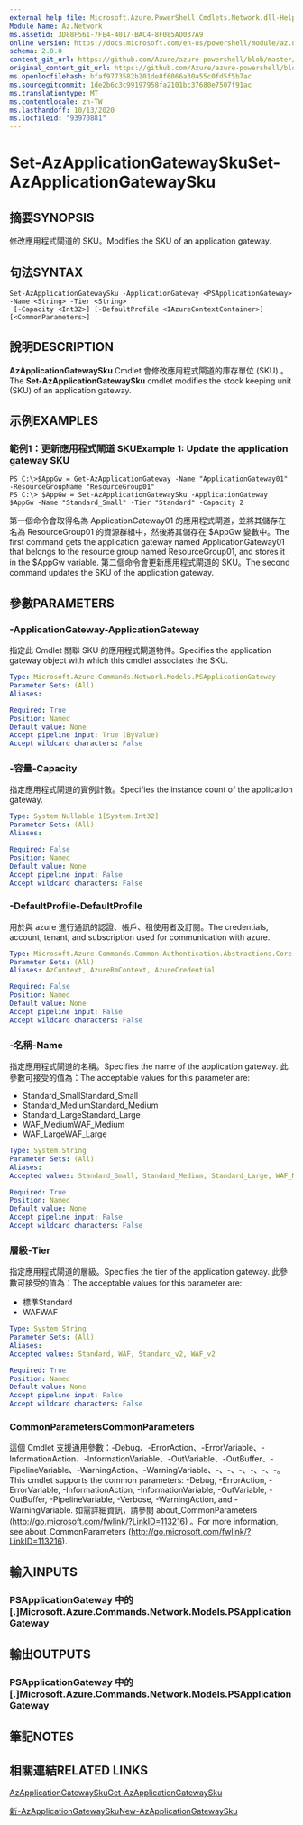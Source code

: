 ```yaml
---
external help file: Microsoft.Azure.PowerShell.Cmdlets.Network.dll-Help.xml
Module Name: Az.Network
ms.assetid: 3D88F561-7FE4-4017-BAC4-8F085AD037A9
online version: https://docs.microsoft.com/en-us/powershell/module/az.network/set-azapplicationgatewaysku
schema: 2.0.0
content_git_url: https://github.com/Azure/azure-powershell/blob/master/src/Network/Network/help/Set-AzApplicationGatewaySku.md
original_content_git_url: https://github.com/Azure/azure-powershell/blob/master/src/Network/Network/help/Set-AzApplicationGatewaySku.md
ms.openlocfilehash: bfaf9773582b201de8f6066a30a55c0fd5f5b7ac
ms.sourcegitcommit: 1de2b6c3c99197958fa2101bc37680e7507f91ac
ms.translationtype: MT
ms.contentlocale: zh-TW
ms.lasthandoff: 10/13/2020
ms.locfileid: "93970881"
---
```

# <span data-ttu-id="6a1c6-101">Set-AzApplicationGatewaySku</span><span class="sxs-lookup"><span data-stu-id="6a1c6-101">Set-AzApplicationGatewaySku</span></span>

## <span data-ttu-id="6a1c6-102">摘要</span><span class="sxs-lookup"><span data-stu-id="6a1c6-102">SYNOPSIS</span></span>
<span data-ttu-id="6a1c6-103">修改應用程式閘道的 SKU。</span><span class="sxs-lookup"><span data-stu-id="6a1c6-103">Modifies the SKU of an application gateway.</span></span>

## <span data-ttu-id="6a1c6-104">句法</span><span class="sxs-lookup"><span data-stu-id="6a1c6-104">SYNTAX</span></span>

```
Set-AzApplicationGatewaySku -ApplicationGateway <PSApplicationGateway> -Name <String> -Tier <String>
 [-Capacity <Int32>] [-DefaultProfile <IAzureContextContainer>] [<CommonParameters>]
```

## <span data-ttu-id="6a1c6-105">說明</span><span class="sxs-lookup"><span data-stu-id="6a1c6-105">DESCRIPTION</span></span>
<span data-ttu-id="6a1c6-106">**AzApplicationGatewaySku** Cmdlet 會修改應用程式閘道的庫存單位 (SKU) 。</span><span class="sxs-lookup"><span data-stu-id="6a1c6-106">The **Set-AzApplicationGatewaySku** cmdlet modifies the stock keeping unit (SKU) of an application gateway.</span></span>

## <span data-ttu-id="6a1c6-107">示例</span><span class="sxs-lookup"><span data-stu-id="6a1c6-107">EXAMPLES</span></span>

### <span data-ttu-id="6a1c6-108">範例1：更新應用程式閘道 SKU</span><span class="sxs-lookup"><span data-stu-id="6a1c6-108">Example 1: Update the application gateway SKU</span></span>
```
PS C:\>$AppGw = Get-AzApplicationGateway -Name "ApplicationGateway01" -ResourceGroupName "ResourceGroup01"
PS C:\> $AppGw = Set-AzApplicationGatewaySku -ApplicationGateway $AppGw -Name "Standard_Small" -Tier "Standard" -Capacity 2
```

<span data-ttu-id="6a1c6-109">第一個命令會取得名為 ApplicationGateway01 的應用程式閘道，並將其儲存在名為 ResourceGroup01 的資源群組中，然後將其儲存在 $AppGw 變數中。</span><span class="sxs-lookup"><span data-stu-id="6a1c6-109">The first command gets the application gateway named ApplicationGateway01 that belongs to the resource group named ResourceGroup01, and stores it in the $AppGw variable.</span></span>
<span data-ttu-id="6a1c6-110">第二個命令會更新應用程式閘道的 SKU。</span><span class="sxs-lookup"><span data-stu-id="6a1c6-110">The second command updates the SKU of the application gateway.</span></span>

## <span data-ttu-id="6a1c6-111">參數</span><span class="sxs-lookup"><span data-stu-id="6a1c6-111">PARAMETERS</span></span>

### <span data-ttu-id="6a1c6-112">-ApplicationGateway</span><span class="sxs-lookup"><span data-stu-id="6a1c6-112">-ApplicationGateway</span></span>
<span data-ttu-id="6a1c6-113">指定此 Cmdlet 關聯 SKU 的應用程式閘道物件。</span><span class="sxs-lookup"><span data-stu-id="6a1c6-113">Specifies the application gateway object with which this cmdlet associates the SKU.</span></span>

```yaml
Type: Microsoft.Azure.Commands.Network.Models.PSApplicationGateway
Parameter Sets: (All)
Aliases:

Required: True
Position: Named
Default value: None
Accept pipeline input: True (ByValue)
Accept wildcard characters: False
```

### <span data-ttu-id="6a1c6-114">-容量</span><span class="sxs-lookup"><span data-stu-id="6a1c6-114">-Capacity</span></span>
<span data-ttu-id="6a1c6-115">指定應用程式閘道的實例計數。</span><span class="sxs-lookup"><span data-stu-id="6a1c6-115">Specifies the instance count of the application gateway.</span></span>

```yaml
Type: System.Nullable`1[System.Int32]
Parameter Sets: (All)
Aliases:

Required: False
Position: Named
Default value: None
Accept pipeline input: False
Accept wildcard characters: False
```

### <span data-ttu-id="6a1c6-116">-DefaultProfile</span><span class="sxs-lookup"><span data-stu-id="6a1c6-116">-DefaultProfile</span></span>
<span data-ttu-id="6a1c6-117">用於與 azure 進行通訊的認證、帳戶、租使用者及訂閱。</span><span class="sxs-lookup"><span data-stu-id="6a1c6-117">The credentials, account, tenant, and subscription used for communication with azure.</span></span>

```yaml
Type: Microsoft.Azure.Commands.Common.Authentication.Abstractions.Core.IAzureContextContainer
Parameter Sets: (All)
Aliases: AzContext, AzureRmContext, AzureCredential

Required: False
Position: Named
Default value: None
Accept pipeline input: False
Accept wildcard characters: False
```

### <span data-ttu-id="6a1c6-118">-名稱</span><span class="sxs-lookup"><span data-stu-id="6a1c6-118">-Name</span></span>
<span data-ttu-id="6a1c6-119">指定應用程式閘道的名稱。</span><span class="sxs-lookup"><span data-stu-id="6a1c6-119">Specifies the name of the application gateway.</span></span>
<span data-ttu-id="6a1c6-120">此參數可接受的值為：</span><span class="sxs-lookup"><span data-stu-id="6a1c6-120">The acceptable values for this parameter are:</span></span>
- <span data-ttu-id="6a1c6-121">Standard_Small</span><span class="sxs-lookup"><span data-stu-id="6a1c6-121">Standard_Small</span></span>
- <span data-ttu-id="6a1c6-122">Standard_Medium</span><span class="sxs-lookup"><span data-stu-id="6a1c6-122">Standard_Medium</span></span>
- <span data-ttu-id="6a1c6-123">Standard_Large</span><span class="sxs-lookup"><span data-stu-id="6a1c6-123">Standard_Large</span></span>
- <span data-ttu-id="6a1c6-124">WAF_Medium</span><span class="sxs-lookup"><span data-stu-id="6a1c6-124">WAF_Medium</span></span>
- <span data-ttu-id="6a1c6-125">WAF_Large</span><span class="sxs-lookup"><span data-stu-id="6a1c6-125">WAF_Large</span></span>

```yaml
Type: System.String
Parameter Sets: (All)
Aliases:
Accepted values: Standard_Small, Standard_Medium, Standard_Large, WAF_Medium, WAF_Large, Standard_v2, WAF_v2

Required: True
Position: Named
Default value: None
Accept pipeline input: False
Accept wildcard characters: False
```

### <span data-ttu-id="6a1c6-126">層級</span><span class="sxs-lookup"><span data-stu-id="6a1c6-126">-Tier</span></span>
<span data-ttu-id="6a1c6-127">指定應用程式閘道的層級。</span><span class="sxs-lookup"><span data-stu-id="6a1c6-127">Specifies the tier of the application gateway.</span></span>
<span data-ttu-id="6a1c6-128">此參數可接受的值為：</span><span class="sxs-lookup"><span data-stu-id="6a1c6-128">The acceptable values for this parameter are:</span></span>
- <span data-ttu-id="6a1c6-129">標準</span><span class="sxs-lookup"><span data-stu-id="6a1c6-129">Standard</span></span>
- <span data-ttu-id="6a1c6-130">WAF</span><span class="sxs-lookup"><span data-stu-id="6a1c6-130">WAF</span></span>

```yaml
Type: System.String
Parameter Sets: (All)
Aliases:
Accepted values: Standard, WAF, Standard_v2, WAF_v2

Required: True
Position: Named
Default value: None
Accept pipeline input: False
Accept wildcard characters: False
```

### <span data-ttu-id="6a1c6-131">CommonParameters</span><span class="sxs-lookup"><span data-stu-id="6a1c6-131">CommonParameters</span></span>
<span data-ttu-id="6a1c6-132">這個 Cmdlet 支援通用參數：-Debug、-ErrorAction、-ErrorVariable、-InformationAction、-InformationVariable、-OutVariable、-OutBuffer、-PipelineVariable、-WarningAction、-WarningVariable、-、-、-、-、-、-。</span><span class="sxs-lookup"><span data-stu-id="6a1c6-132">This cmdlet supports the common parameters: -Debug, -ErrorAction, -ErrorVariable, -InformationAction, -InformationVariable, -OutVariable, -OutBuffer, -PipelineVariable, -Verbose, -WarningAction, and -WarningVariable.</span></span> <span data-ttu-id="6a1c6-133">如需詳細資訊，請參閱 about_CommonParameters (http://go.microsoft.com/fwlink/?LinkID=113216) 。</span><span class="sxs-lookup"><span data-stu-id="6a1c6-133">For more information, see about_CommonParameters (http://go.microsoft.com/fwlink/?LinkID=113216).</span></span>

## <span data-ttu-id="6a1c6-134">輸入</span><span class="sxs-lookup"><span data-stu-id="6a1c6-134">INPUTS</span></span>

### <span data-ttu-id="6a1c6-135">PSApplicationGateway 中的 [.]</span><span class="sxs-lookup"><span data-stu-id="6a1c6-135">Microsoft.Azure.Commands.Network.Models.PSApplicationGateway</span></span>

## <span data-ttu-id="6a1c6-136">輸出</span><span class="sxs-lookup"><span data-stu-id="6a1c6-136">OUTPUTS</span></span>

### <span data-ttu-id="6a1c6-137">PSApplicationGateway 中的 [.]</span><span class="sxs-lookup"><span data-stu-id="6a1c6-137">Microsoft.Azure.Commands.Network.Models.PSApplicationGateway</span></span>

## <span data-ttu-id="6a1c6-138">筆記</span><span class="sxs-lookup"><span data-stu-id="6a1c6-138">NOTES</span></span>

## <span data-ttu-id="6a1c6-139">相關連結</span><span class="sxs-lookup"><span data-stu-id="6a1c6-139">RELATED LINKS</span></span>

[<span data-ttu-id="6a1c6-140">AzApplicationGatewaySku</span><span class="sxs-lookup"><span data-stu-id="6a1c6-140">Get-AzApplicationGatewaySku</span></span>](./Get-AzApplicationGatewaySku.md)

[<span data-ttu-id="6a1c6-141">新-AzApplicationGatewaySku</span><span class="sxs-lookup"><span data-stu-id="6a1c6-141">New-AzApplicationGatewaySku</span></span>](./New-AzApplicationGatewaySku.md)


